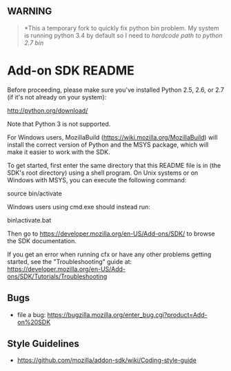 WARNING
-------

> *This a temporary fork to quickly fix python bin problem. My system is running python 3.4 by default so I need to 
> *hardcode path to python 2.7 bin*

Add-on SDK README
==================

Before proceeding, please make sure you've installed Python 2.5,
2.6, or 2.7 (if it's not already on your system):

  http://python.org/download/

Note that Python 3 is not supported.

For Windows users, MozillaBuild (https://wiki.mozilla.org/MozillaBuild)
will install the correct version of Python and the MSYS package, which
will make it easier to work with the SDK.

To get started, first enter the same directory that this README file
is in (the SDK's root directory) using a shell program. On Unix systems
or on Windows with MSYS, you can execute the following command:

  source bin/activate

Windows users using cmd.exe should instead run:

  bin\activate.bat

Then go to https://developer.mozilla.org/en-US/Add-ons/SDK/
to browse the SDK documentation.

If you get an error when running cfx or have any other problems getting
started, see the "Troubleshooting" guide at:
https://developer.mozilla.org/en-US/Add-ons/SDK/Tutorials/Troubleshooting

Bugs
-------

* file a bug: https://bugzilla.mozilla.org/enter_bug.cgi?product=Add-on%20SDK


Style Guidelines
--------------------

* https://github.com/mozilla/addon-sdk/wiki/Coding-style-guide

